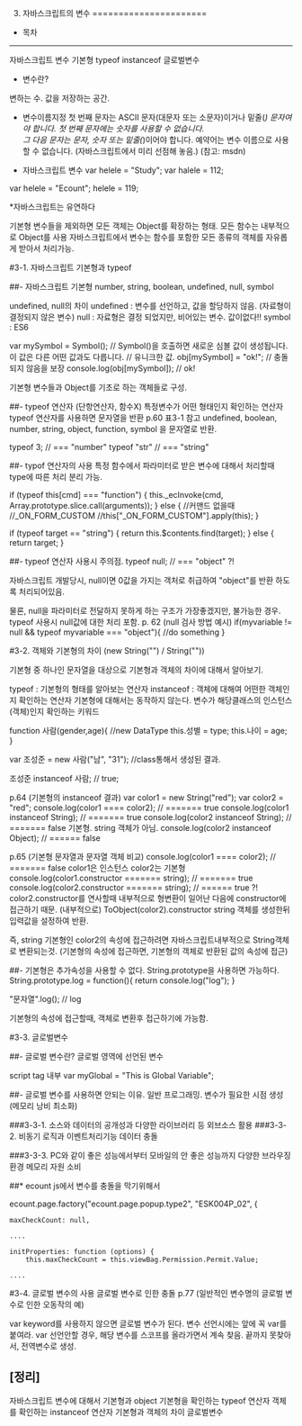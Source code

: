 3. 자바스크립트의 변수
======================

- 목차
------
자바스크립트 변수 기본형
typeof
instanceof
글로벌변수


- 변수란?

변하는 수. 
값을 저장하는 공간.

- 변수이름지정
첫 번째 문자는 ASCII 문자(대문자 또는 소문자)이거나 밑줄(_) 문자여야 합니다.  첫 번째 문자에는 숫자를 사용할 수 없습니다.  
그 다음 문자는 문자, 숫자 또는 밑줄(_)이어야 합니다.
예약어는 변수 이름으로 사용할 수 없습니다. (자바스크립트에서 미리 선점해 놓음.)
(참고: msdn)

- 자바스크립트 변수
var helele = "Study";
var halele = 112;

var helele = "Ecount";
helele = 119;

*자바스크립트는 유연하다

기본형 변수들을 제외하면 모든 객체는 Object를 확장하는 형태.
모든 함수는 내부적으로 Object를 사용
자바스크립트에서 변수는 함수를 포함한 모든 종류의 객체를 자유롭게 받아서 처리가능.


#3-1. 자바스크립트 기본형과 typeof

##- 자바스크립트 기본형
number, string, boolean, undefined, null, symbol

undefined, null의 차이
undefined : 변수를 선언하고, 값을 할당하지 않음. (자료형이 결정되지 않은 변수)
null : 자료형은 결정 되었지만, 비어있는 변수. 값이없다!!
symbol : ES6 

var mySymbol = Symbol();  // Symbol()을 호출하면 새로운 심볼 값이 생성됩니다. 이 값은 다른 어떤 값과도 다릅니다.
                          // 유니크한 값.
obj[mySymbol] = "ok!";  // 충돌되지 않음을 보장
console.log(obj[mySymbol]);  // ok!


기본형 변수들과 Object를 기초로 하는 객체들로 구성.

##- typeof 연산자 (단항연산자, 함수X)
특정변수가 어떤 형태인지 확인하는 연산자
typeof 연산자를 사용하면 문자열을 반환
p.60 표3-1 참고 
undefined, boolean, number, string, object, function, symbol 을 문자열로 반환.

typeof 3;     // === "number"
typeof "str"  // === "string"


##- typof 연산자의 사용
특정 함수에서 파라미터로 받은 변수에 대해서 처리할때
type에 따른 처리 분리 가능.

if (typeof this[cmd] === "function") {
 this._ecInvoke(cmd, Array.prototype.slice.call(arguments));
} else {
 //커맨드 없을때 
 //_ON_FORM_CUSTOM
 //this["_ON_FORM_CUSTOM"].apply(this);
}

if (typeof target == "string") {
 return this.$contents.find(target);
} else {
 return target;
}

##- typeof 연산자 사용시 주의점.
typeof null; // === "object" ?!

자바스크립트 개발당시, null이면 0값을 가지는 객처로 취급하여 "object"를 반환 하도록 처리되어있음.

물론, null을 파라미터로 전달하지 못하게 하는 구조가 가장좋겠지만, 불가능한 경우.
typeof 사용시 null값에 대한 처리 포함.
p. 62 (null 검사 방법 예시)
if(myvariable != null && typeof myvariable === "object"){
 //do something
}


#3-2. 객체와 기본형의 차이 (new String("") / String(""))

기본형 중 하나인 문자열을 대상으로 기본형과 객체의 차이에 대해서 알아보기.

typeof : 기본형의 형태를 알아보는 연산자
instanceof : 객체에 대해여 어떤한 객체인지 확인하는 연산자
    기본형에 대해서는 동작하지 않는다.
 변수가 해당클래스의 인스턴스(객체)인지 확인하는 키워드
 
function 사람(gender,age){   //new DataType
 this.성별 = type;
 this.나이 = age; 
}

var 조성준 = new 사람("남", "31"); //class통해서 생성된 결과. 

조성준 instanceof 사람; // true;

p.64 (기본형의 instanceof 결과)
var color1 = new String("red");
var color2 = "red";
console.log(color1 ==== color2); // ======= true
console.log(color1 instanceof String); // ======= true
console.log(color2 instanceof String); // ======= false 
	기본형. string 객체가 아님.
console.log(color2 instanceof Object); // ====== false


p.65 (기본형 문자열과 문자열 객체 비교)
console.log(color1 ==== color2); // ======= false
	color1은 인스턴스 color2는 기본형
console.log(color1.constructor ======= string); // ======= true
console.log(color2.constructor ======= string); // ====== true ?!
	color2.constructor를 연사할때 내부적으로 형변환이 일어난 다음에 constructor에 접근하기 때문.
   (내부적으로) ToObject(color2).constructor 
                string 객체를 생성한뒤 입력값을 설정하여 반환.   
    
 즉, string 기본형인 color2의 속성에 접근하려면 자바스크립트내부적으로 String객체로 변환되는것.
     (기본형의 속성에 접근하면, 기본형의 객체로 반환된 값의 속성에 접근)

##- 기본형은 추가속성을 사용할 수 없다.
  String.prototype을 사용하면 가능하다.
  String.prototype.log = function(){
 return console.log("log");
  }
  
  "문자열".log(); // log
  
  기본형의 속성에 접근할때, 객체로 변환후 접근하기에 가능함.
   
  

#3-3. 글로벌변수

##- 글로벌 변수란?
글로벌 영역에 선언된 변수

script tag 내부
var myGlobal = "This is Global Variable";


##- 글로벌 변수를 사용하면 안되는 이유.
	일반 프로그래밍. 변수가 필요한 시점 생성 (메모리 낭비 최소화)

###3-3-1. 소스와 데이터의 공개성과 다양한 라이브러리 등 외브소스 활용
###3-3-2. 비동기 로직과 이벤트처리기능
	데이터 충돌

###3-3-3. PC와 같이 좋은 성능에서부터 모바일의 안 좋은 성능까지 다양한 브라우징 환경
	메모리 자원 소비

##* ecount js에서 변수를 충돌을 막기위해서


ecount.page.factory("ecount.page.popup.type2", "ESK004P_02", {
    
    maxCheckCount: null, 
	
	....
	
	initProperties: function (options) {
        this.maxCheckCount = this.viewBag.Permission.Permit.Value;

    ....

#3-4. 글로벌 변수의 사용
글로벌 변수로 인한 충돌
p.77 (일반적인 변수명의 글로벌 변수로 인한 오동작의 예)

var keyword를 사용하지 않으면 글로벌 변수가 된다.
변수 선언시에는 앞에 꼭 var를 붙여라.
	var 선언안할 경우, 해당 변수를 스코프를 올라가면서 계속 찾음.
    끝까지 못찾아서, 전역변수로 생성.
 
 
[정리]
-------
 자바스크립트 변수에 대해서
 기본형과 object
 기본형을 확인하는 typeof 연산자
 객체를 확인하는 instanceof 연산자
 기본형과 객체의 차이
 글로벌변수 
 

